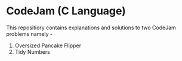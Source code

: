# CodeJam (C Language)

This repositiory contains explanations and solutions to two CodeJam problems namely -
1. Oversized Pancake Flipper
2. Tidy Numbers
